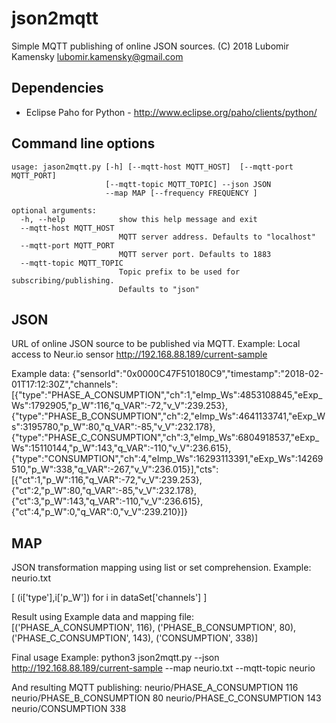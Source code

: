 json2mqtt
=========
Simple MQTT publishing of online JSON sources.
(C) 2018 Lubomir Kamensky <lubomir.kamensky@gmail.com> 


Dependencies
------------
* Eclipse Paho for Python - http://www.eclipse.org/paho/clients/python/


Command line options
--------------------
    usage: jason2mqtt.py [-h] [--mqtt-host MQTT_HOST]  [--mqtt-port MQTT_PORT]
                         [--mqtt-topic MQTT_TOPIC] --json JSON
                         --map MAP [--frequency FREQUENCY ]
    
    optional arguments:
      -h, --help            show this help message and exit
      --mqtt-host MQTT_HOST
                            MQTT server address. Defaults to "localhost"
      --mqtt-port MQTT_PORT
                            MQTT server port. Defaults to 1883
      --mqtt-topic MQTT_TOPIC
                            Topic prefix to be used for subscribing/publishing.
                            Defaults to "json"

JSON
----
URL of online JSON source to be published via MQTT.
Example:  Local access to Neur.io sensor 
http://192.168.88.189/current-sample 

Example data:
{"sensorId":"0x0000C47F510180C9","timestamp":"2018-02-01T17:12:30Z","channels":[{"type":"PHASE_A_CONSUMPTION","ch":1,"eImp_Ws":4853108845,"eExp_Ws":1792905,"p_W":116,"q_VAR":-72,"v_V":239.253},{"type":"PHASE_B_CONSUMPTION","ch":2,"eImp_Ws":4641133741,"eExp_Ws":3195780,"p_W":80,"q_VAR":-85,"v_V":232.178},{"type":"PHASE_C_CONSUMPTION","ch":3,"eImp_Ws":6804918537,"eExp_Ws":15110144,"p_W":143,"q_VAR":-110,"v_V":236.615},{"type":"CONSUMPTION","ch":4,"eImp_Ws":16293113391,"eExp_Ws":14269510,"p_W":338,"q_VAR":-267,"v_V":236.015}],"cts":[{"ct":1,"p_W":116,"q_VAR":-72,"v_V":239.253},{"ct":2,"p_W":80,"q_VAR":-85,"v_V":232.178},{"ct":3,"p_W":143,"q_VAR":-110,"v_V":236.615},{"ct":4,"p_W":0,"q_VAR":0,"v_V":239.210}]}

MAP
---
JSON transformation mapping using list or set comprehension.
Example: neurio.txt

[ (i['type'],i['p_W']) for i in dataSet['channels'] ]

Result using Example data and mapping file:  
[('PHASE_A_CONSUMPTION', 116), ('PHASE_B_CONSUMPTION', 80), ('PHASE_C_CONSUMPTION', 143), ('CONSUMPTION', 338)]

Final usage Example:
python3 json2mqtt.py --json http://192.168.88.189/current-sample --map neurio.txt --mqtt-topic neurio

And resulting MQTT publishing:
neurio/PHASE_A_CONSUMPTION 116
neurio/PHASE_B_CONSUMPTION 80
neurio/PHASE_C_CONSUMPTION 143
neurio/CONSUMPTION 338

